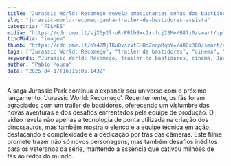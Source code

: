 ```yaml
---
title: "Jurassic World: Recomeço revela emocionantes cenas dos bastidores em novo trailer"
slug: "jurassic-world-recomeo-ganha-trailer-de-bastidores-assista"
categoria: "FILMES"
midia: "https://cdn.ome.lt/sjX6p2l-oRrFRlb8xc2x-fcj2SM=/987x0/smart/uploads/conteudo/fotos/OMELETE_CAPA_-_2025-04-17T122218.169.png"
tipoMidia: "imagem"
thumb: "https://cdn.ome.lt/oY4ZMjTKuOvszVtCHHdZnqpMqbY=/480x360/smart/extras/conteudos/omelete_THUMB_-_2025-04-17T122231.248.png"
tags: ["Jurassic World: Recomeço", "trailer de bastidores", "cinema", "Jurassic Park", "lançamento de filme"]
keywords: "Jurassic World: Recomeço, trailer de bastidores, cinema, Jurassic Park, lançamento de filme"
author: "Pablo Moura"
data: "2025-04-17T16:15:05.143Z"
---
```


A saga Jurassic Park continua a expandir seu universo com o próximo lançamento, 'Jurassic World: Recomeço'. Recentemente, os fãs foram agraciados com um trailer de bastidores, oferecendo um vislumbre das novas aventuras e dos desafios enfrentados pela equipe de produção. O vídeo revela não apenas a tecnologia de ponta utilizada na criação dos dinossauros, mas também mostra o elenco e a equipe técnica em ação, destacando a complexidade e a dedicação por trás das câmeras. Este filme promete trazer não só novos personagens, mas também desafios inéditos para os veteranos da série, mantendo a essência que cativou milhões de fãs ao redor do mundo.

<blockquote class="instagram-media" data-instgrm-permalink="https://www.instagram.com/reel/DIjPDB9u0fe/?utm_source=ig_embed" data-instgrm-version="14" style="width:100%; max-width:540px; margin:1rem auto;"></blockquote>